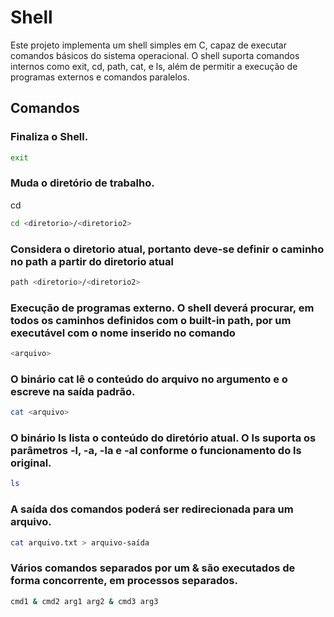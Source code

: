 # Shell

Este projeto implementa um shell simples em C, capaz de executar comandos básicos do sistema operacional. O shell suporta comandos internos como exit, cd, path, cat, e ls, além de permitir a execução de programas externos e comandos paralelos.

## Comandos 
### Finaliza o Shell.
```sh
exit
```
### Muda o diretório de trabalho.
cd <diretorio>
```sh
cd <diretorio>/<diretorio2>
```
### Considera o diretorio atual, portanto deve-se definir o caminho no path a partir do diretorio atual
```sh
path <diretorio>/<diretorio2>
```
### Execução de programas externo. O shell deverá procurar, em todos os caminhos definidos com o built-in path, por um executável com o nome inserido no comando
```sh
<arquivo>
```
### O binário cat <arquivo> lê o conteúdo do arquivo no argumento e o escreve na saída padrão.
```sh
cat <arquivo>
```
### O binário ls lista o conteúdo do diretório atual. O ls suporta os parâmetros -l, -a, -la e -al conforme o funcionamento do ls original.
```sh
ls 
```
### A saída dos comandos poderá ser redirecionada para um arquivo.
```sh
cat arquivo.txt > arquivo-saída
```
### Vários comandos separados por um & são executados de forma concorrente, em processos separados.
```sh
cmd1 & cmd2 arg1 arg2 & cmd3 arg3
```
